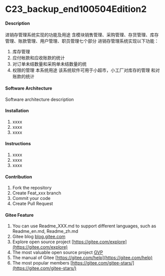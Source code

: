 # C23_backup_end100504Edition2

#### Description
进销存管理系统实现的功能及用途
含模块销售管理、采购管理、存货管理、库存管理、账款管理、用户管理、职员管理七个部分
进销存管理系统实现以下功能：
1. 库存管理
2. 应付帐款和应收账款的统计
3. 对订单未结数量和采购单未结数量的统
4. 权限的管理
本系统用途
该系统软件可用于小超市，小工厂对库存的管理
和对账款的统计



#### Software Architecture
Software architecture description

#### Installation

1.  xxxx
2.  xxxx
3.  xxxx

#### Instructions

1.  xxxx
2.  xxxx
3.  xxxx

#### Contribution

1.  Fork the repository
2.  Create Feat_xxx branch
3.  Commit your code
4.  Create Pull Request


#### Gitee Feature

1.  You can use Readme\_XXX.md to support different languages, such as Readme\_en.md, Readme\_zh.md
2.  Gitee blog [blog.gitee.com](https://blog.gitee.com)
3.  Explore open source project [https://gitee.com/explore](https://gitee.com/explore)
4.  The most valuable open source project [GVP](https://gitee.com/gvp)
5.  The manual of Gitee [https://gitee.com/help](https://gitee.com/help)
6.  The most popular members  [https://gitee.com/gitee-stars/](https://gitee.com/gitee-stars/)
